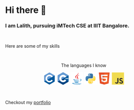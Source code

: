 
# Hi there 👋

### I am Lalith, pursuing iMTech CSE at IIIT Bangalore.

<br/>

Here are some of my skills

<br/>

<center>

The languages I know

<code><img height="40" src="https://raw.githubusercontent.com/devicons/devicon/master/icons/c/c-original.svg"></code>
<code><img height="40" src="https://raw.githubusercontent.com/devicons/devicon/master/icons/cplusplus/cplusplus-original.svg"></code>
<code><img height="40" src="https://raw.githubusercontent.com/devicons/devicon/master/icons/java/java-original.svg"></code>
<code><img height="40" src="https://raw.githubusercontent.com/devicons/devicon/master/icons/python/python-original.svg"></code>
<code><img height="40" src="https://raw.githubusercontent.com/devicons/devicon/master/icons/html5/html5-original.svg"></code>
<code><img height="40" src="https://raw.githubusercontent.com/devicons/devicon/master/icons/javascript/javascript-original.svg"></code>

<br/>

<!--
The tools I use

<code><img height="40" src="https://raw.githubusercontent.com/devicons/devicon/master/icons/tensorflow/tensorflow-original.svg"></code>
<code><img height="40" src="https://raw.githubusercontent.com/devicons/devicon/master/icons/vscode/vscode-original.svg"></code>
<code><img height="40" src="https://raw.githubusercontent.com/devicons/devicon/master/icons/visualstudio/visualstudio-plain.svg"></code>
<code><img height="40" src="https://raw.githubusercontent.com/devicons/devicon/master/icons/jupyter/jupyter-original.svg"></code>
<code><img height="40" src="https://raw.githubusercontent.com/devicons/devicon/master/icons/matlab/matlab-original.svg"></code>
<code><img height="40" src="https://raw.githubusercontent.com/devicons/devicon/master/icons/vim/vim-plain.svg"></code>
<code><img height="40" src="https://raw.githubusercontent.com/devicons/devicon/master/icons/git/git-original.svg"></code>
<code><img height="40" src="https://raw.githubusercontent.com/devicons/devicon/master/icons/arduino/arduino-original.svg"></code>
<code><img height="40" src="https://raw.githubusercontent.com/devicons/devicon/master/icons/illustrator/illustrator-plain.svg"></code>
<code><img height="40" src="https://www.altium.com/resources/autodesk-fusion-340.svg"></code>
<code><img height="25" src="https://upload.wikimedia.org/wikipedia/commons/thumb/b/bb/Ros_logo.svg/482px-Ros_logo.svg.png"></code>
<code><img height="25" src="https://upload.wikimedia.org/wikipedia/commons/9/92/LaTeX_logo.svg"></code>

<br/>
-->
</center>

Checkout my [portfolio](https://lalith-krg.github.io)
